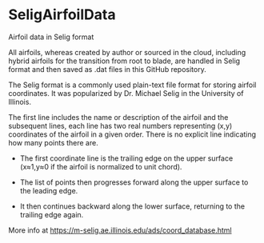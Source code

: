 # SeligAirfoilData
Airfoil data in Selig format

All airfoils, whereas created by author or sourced in the cloud, including hybrid airfoils for the transition from root to blade, are handled in Selig format and then saved as .dat files in this GitHub repository.

The Selig format is a commonly used plain-text file format for storing airfoil coordinates. It was popularized by Dr. Michael Selig in the University of Illinois. 

The first line includes the name or description of the airfoil and the subsequent lines, each line has two real numbers representing (x,y) coordinates of the airfoil in a given order. There is no explicit line indicating how many points there are.

- The first coordinate line is the trailing edge on the upper surface (x≈1,y≈0 if the airfoil is normalized to unit chord). 
 
- The list of points then progresses forward along the upper surface to the leading edge. 
 
- It then continues backward along the lower surface, returning to the trailing edge again.
  
More info at https://m-selig.ae.illinois.edu/ads/coord_database.html 
